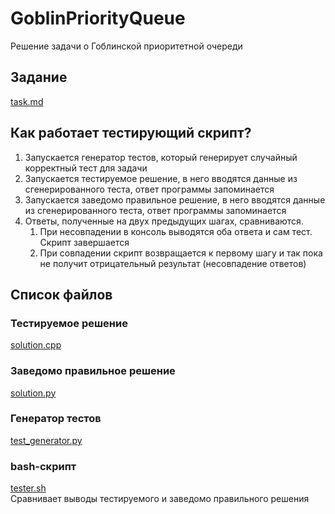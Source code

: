 # GoblinPriorityQueue
Решение задачи о Гоблинской приоритетной очереди
## Задание
[task.md](google.com)

## Как работает тестирующий скрипт?
1) Запускается генератор тестов, который генерирует случайный корректный тест для задачи
2) Запускается тестируемое решение, в него вводятся данные из сгенерированного теста, ответ программы запоминается
3) Запускается заведомо правильное решение, в него вводятся данные из сгенерированного теста, ответ программы запоминается
4) Ответы, полученные на двух предыдущих шагах, сравниваются. 
   1) При несовпадении в консоль выводятся оба ответа и сам тест. Скрипт завершается
   2) При совпадении скрипт возвращается к первому шагу и так пока не получит отрицательный результат (несовпадение ответов)

## Список файлов
### Тестируемое решение
[solution.cpp](google.com)

### Заведомо правильное решение
[solution.py](google.com)

### Генератор тестов
[test_generator.py](google.com)

### bash-скрипт
[tester.sh](google.com)  
Сравнивает выводы тестируемого и заведомо правильного решения
